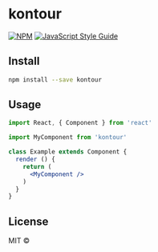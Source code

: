 # kontour

> 

[![NPM](https://img.shields.io/npm/v/kontour.svg)](https://www.npmjs.com/package/kontour) [![JavaScript Style Guide](https://img.shields.io/badge/code_style-standard-brightgreen.svg)](https://standardjs.com)

## Install

```bash
npm install --save kontour
```

## Usage

```jsx
import React, { Component } from 'react'

import MyComponent from 'kontour'

class Example extends Component {
  render () {
    return (
      <MyComponent />
    )
  }
}
```

## License

MIT © [](https://github.com/)

